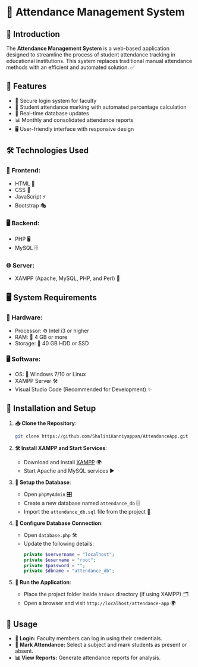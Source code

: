 # 📌 Attendance Management System

## 📖 Introduction
The **Attendance Management System** is a web-based application designed to streamline the process of student attendance tracking in educational institutions. This system replaces traditional manual attendance methods with an efficient and automated solution. ✅

## 🌟 Features
- 🔐 Secure login system for faculty
- 📌 Student attendance marking with automated percentage calculation
- 🔄 Real-time database updates
- 📊 Monthly and consolidated attendance reports
- 🖥️ User-friendly interface with responsive design

## 🛠️ Technologies Used
### 🎨 Frontend:
- HTML 📝
- CSS 🎨
- JavaScript ⚡
- Bootstrap 🎭

### 🖥️ Backend:
- PHP 🖥️
- MySQL 🗄️

### 🌐 Server:
- XAMPP (Apache, MySQL, PHP, and Perl) 🚀

## 🖥️ System Requirements
### 💾 Hardware:
- Processor: ⚙️ Intel i3 or higher
- RAM: 🧠 4 GB or more
- Storage: 💾 40 GB HDD or SSD

### 🖥️ Software:
- OS: 🏁 Windows 7/10 or Linux
- XAMPP Server 🛠️
- Visual Studio Code (Recommended for Development) ✨

## 🚀 Installation and Setup
1. **📥 Clone the Repository**:
   ```sh
   git clone https://github.com/ShaliniKanniyappan/AttendanceApp.git
   ```
2. **🛠️ Install XAMPP and Start Services**:
   - Download and install [XAMPP](https://www.apachefriends.org/download.html) 🌍
   - Start Apache and MySQL services ▶️

3. **📌 Setup the Database**:
   - Open `phpMyAdmin` 🎛️
   - Create a new database named `attendance_db` 🗄️
   - Import the `attendance_db.sql` file from the project 📂

4. **🔧 Configure Database Connection**:
   - Open `database.php` 🛠️
   - Update the following details:
     ```php
     private $servername = "localhost";
     private $username = "root";
     private $password = "";
     private $dbname = "attendance_db";
     ```

5. **🚀 Run the Application**:
   - Place the project folder inside `htdocs` directory (if using XAMPP) 🗂️
   - Open a browser and visit `http://localhost/attendance-app` 🌍

## 📌 Usage
- **🔑 Login:** Faculty members can log in using their credentials.
- **📝 Mark Attendance:** Select a subject and mark students as present or absent.
- **📊 View Reports:** Generate attendance reports for analysis.

